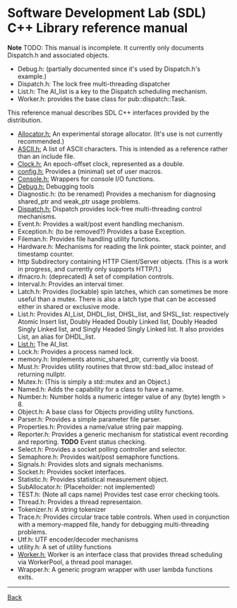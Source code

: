 <!-- -------------------------------------------------------------------------
//
//       Copyright (c) 2022-2023 Frank Eskesen.
//
//       This file is free content, distributed under the MIT license.
//       (See accompanying file LICENSE.MIT or the original contained
//       within https://opensource.org/licenses/MIT)
//
//----------------------------------------------------------------------------
//
// Title-
//       ~/doc/cpp/REFEFENCE.md
//
// Purpose-
//       SDL Distribution reference manual
//
// Last change date-
//       2023/11/09
//
-------------------------------------------------------------------------- -->

# Software Development Lab (SDL) C++ Library reference manual

__Note__
TODO: This manual is incomplete.
It currently only documents Dispatch.h and associated objects.
- Debug.h: (partially documented since it's used by Dispatch.h's example.)
- Dispatch.h: The lock free multi-threading dispatcher
- List.h: The AI_list is a key to the Dispatch scheduling mechanism.
- Worker.h: provides the base class for pub::dispatch::Task.

This reference manual describes SDL C++ interfaces provided by the distribution.

- [Allocator.h:](./Allocator.md) An experimental storage allocator.
(It's use is not currently recommended.)
- [ASCII.h:](../../src/cpp/inc/pub/ASCII.h) A list of ASCII characters.
This is intended as a reference rather than an include file.
- [Clock.h:](./Clock.md) An epoch-offset clock, represented as a double.
- [config.h:](./config.md) Provides a (minimal) set of user macros.
- [Console.h:](./Console.md) Wrappers for console I/O functions.
- [Debug.h:](./Debug.md) Debugging tools
- Diagnostic.h: (to be renamed) Provides a mechanism for diagnosing shared_ptr
and weak_ptr usage problems.
- [Dispatch.h:](./Dispatch.md)
Dispatch provides lock-free multi-threading control mechanisms.
- Event.h: Provides a wait/post event handling mechanism.
- Exception.h: (to be removed?) Provides a base Exception.
- Fileman.h: Provides file handling utility functions.
- Hardware.h: Mechanisms for reading the link pointer, stack pointer, and
timestamp counter.
- http Subdirectory containing HTTP Client/Server objects. (This is a work
in progress, and currently only supports HTTP/1.)
- ifmacro.h: (deprecated) A set of compilation controls.
- Interval.h: Provides an interval timer.
- Latch.h: Provides (lockable) spin latches, which can sometimes be more
useful than a mutex. There is also a latch type that can be accessed either
in shared or exclusive mode.
- List.h: Provides AI_List, DHDL_list, DHSL_list, and SHSL_list: respectively
Atomic Insert list,
Doubly Headed Doubly Linked list,
Doubly Headed Singly Linked list, and
Singly Headed Singly Linked list.
It also provides List, an alias for DHDL_list.
- [List.h:](./List.md) The AI_list.
- Lock.h: Provides a process named lock.
- memory.h: Implements atomic_shared_ptr<class T>, currently via boost.
- Must.h: Provides utility routines that throw std::bad_alloc instead of
returning nullptr.
- Mutex.h: (This is simply a std::mutex and an Object.)
- Named.h: Adds the capability for a class to have a name.
- Number.h: Number holds a numeric integer value of any (byte) length > 8.
- Object.h: A base class for Objects providing utility functions.
- Parser.h: Provides a simple parameter file parser.
- Properties.h: Provides a name/value string pair mapping.
- Reporter.h: Provides a generic mechanism for statistical event recording and
reporting. __TODO__ Event status checking.
- Select.h: Provides a socket polling controller and selector.
- Semaphore.h: Provides wait/post semaphore functions.
- Signals.h: Provides slots and signals mechanisms.
- Socket.h: Provides socket interfaces.
- Statistic.h: Provides statistical measurement object.
- SubAllocator.h: (Placeholder: not implemented)
- TEST.h: (Note all caps name) Provides test case error checking tools.
- Thread.h: Provides a thread representaion.
- Tokenizer.h: A string tokenizer
- Trace.h: Provides circular trace table controls. When used in conjunction
with a memory-mapped file, handy for debugging multi-threading problems.
- Utf.h: UTF encoder/decoder mechanisms
- utility.h: A set of utility functions
- [Worker.h:](./Worker.md) Worker is an interface class that provides thread
scheduling via WorkerPool, a thread pool manager.
- Wrapper.h: A generic program wrapper with user lambda functions exits.

---
[Back](../index.md)
